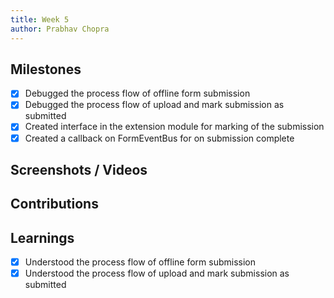 ```yaml
---
title: Week 5
author: Prabhav Chopra
---
```


## Milestones
- [X] Debugged the process flow of offline form submission
- [X] Debugged the process flow of upload and mark submission as submitted
- [X] Created interface in the extension module for marking of the submission
- [X] Created a callback on FormEventBus for on submission complete

## Screenshots / Videos 

## Contributions

## Learnings
- [X] Understood the process flow of offline form submission
- [X] Understood the process flow of upload and mark submission as submitted